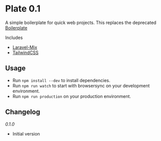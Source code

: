 Plate 0.1
=======================

A simple boilerplate for quick web projects. This replaces the deprecated [Boilerplate](https://github.com/danielstieber/boilerplate)

Includes
* [Laravel-Mix](https://github.com/JeffreyWay/laravel-mix)
* [TailwindCSS](https://github.com/tailwindcss/tailwindcss)

## Usage

* Run `npm install --dev` to install dependencies. 
* Run `npm run watch` to start with browsersync on your development environment.
* Run `npm run production` on your production environment.

## Changelog

*0.1.0*
- Initial version